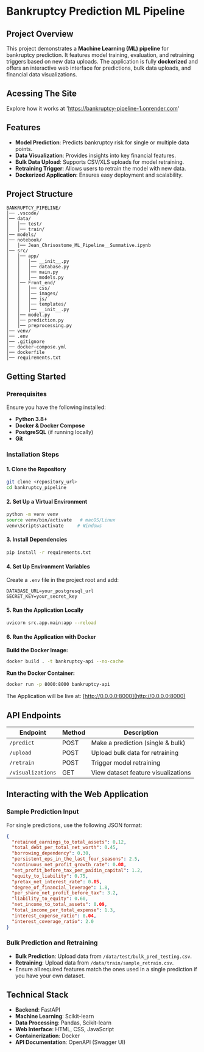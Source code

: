 # Bankruptcy Prediction ML Pipeline

## Project Overview

This project demonstrates a **Machine Learning (ML) pipeline** for bankruptcy prediction. It features model training, evaluation, and retraining triggers based on new data uploads. The application is fully **dockerized** and offers an interactive web interface for predictions, bulk data uploads, and financial data visualizations.



## Acessing The Site

Explore how it works at 'https://bankruptcy-pipeline-1.onrender.com'


## Features

- **Model Prediction**: Predicts bankruptcy risk for single or multiple data points.
- **Data Visualization**: Provides insights into key financial features.
- **Bulk Data Upload**: Supports CSV/XLS uploads for model retraining.
- **Retraining Trigger**: Allows users to retrain the model with new data.
- **Dockerized Application**: Ensures easy deployment and scalability.

## Project Structure

```plaintext
BANKRUPTCY_PIPELINE/
│── .vscode/
│── data/
│   │── test/
│   │── train/
│── models/
│── notebook/
│   │── Jean_Chrisostome_ML_Pipeline__Summative.ipynb
│── src/
│   │── app/
│   │   │── __init__.py
│   │   │── database.py
│   │   │── main.py
│   │   │── models.py
│   │── Front_end/
│   │   │── css/
│   │   │── images/
│   │   │── js/
│   │   │── templates/
│   │   │── __init__.py
│   │── model.py
│   │── prediction.py
│   │── preprocessing.py
│── venv/
│── .env
│── .gitignore
│── docker-compose.yml
│── dockerfile
│── requirements.txt
```

## Getting Started

### Prerequisites

Ensure you have the following installed:

- **Python 3.8+**
- **Docker & Docker Compose**
- **PostgreSQL** (if running locally)
- **Git**

### Installation Steps

#### 1. Clone the Repository

```bash
git clone <repository_url>
cd bankruptcy_pipeline
```

#### 2. Set Up a Virtual Environment

```bash
python -m venv venv
source venv/bin/activate   # macOS/Linux
venv\Scripts\activate     # Windows
```

#### 3. Install Dependencies

```bash
pip install -r requirements.txt
```

#### 4. Set Up Environment Variables

Create a `.env` file in the project root and add:

```env
DATABASE_URL=your_postgresql_url
SECRET_KEY=your_secret_key
```

#### 5. Run the Application Locally

```bash
uvicorn src.app.main:app --reload
```

#### 6. Run the Application with Docker

**Build the Docker Image:**

```bash
docker build . -t bankruptcy-api --no-cache
```

**Run the Docker Container:**

```bash
docker run -p 8000:8000 bankruptcy-api
```

The Application will be live at: [http://0.0.0.0:8000](http://0.0.0.0:8000)

## API Endpoints

| Endpoint          | Method | Description                         |
| ----------------- | ------ | ----------------------------------- |
| `/predict`        | POST   | Make a prediction (single & bulk)   |
| `/upload`         | POST   | Upload bulk data for retraining     |
| `/retrain`        | POST   | Trigger model retraining            |
| `/visualizations` | GET    | View dataset feature visualizations |

## Interacting with the Web Application

### Sample Prediction Input

For single predictions, use the following JSON format:

```json
{
  "retained_earnings_to_total_assets": 0.12,
  "total_debt_per_total_net_worth": 0.45,
  "borrowing_dependency": 0.30,
  "persistent_eps_in_the_last_four_seasons": 2.5,
  "continuous_net_profit_growth_rate": 0.08,
  "net_profit_before_tax_per_paidin_capital": 1.2,
  "equity_to_liability": 0.75,
  "pretax_net_interest_rate": 0.05,
  "degree_of_financial_leverage": 1.8,
  "per_share_net_profit_before_tax": 3.2,
  "liability_to_equity": 0.60,
  "net_income_to_total_assets": 0.09,
  "total_income_per_total_expense": 1.3,
  "interest_expense_ratio": 0.04,
  "interest_coverage_ratio": 2.0
}
```

### Bulk Prediction and Retraining

- **Bulk Prediction**: Upload data from `/data/test/bulk_pred_testing.csv`.
- **Retraining**: Upload data from `/data/train/sample_retrain.csv`.
- Ensure all required features match the ones used in a single prediction if you have your own dataset.

## Technical Stack

- **Backend**: FastAPI
- **Machine Learning**: Scikit-learn
- **Data Processing**: Pandas, Scikit-learn
- **Web Interface**: HTML, CSS, JavaScript
- **Containerization**: Docker
- **API Documentation**: OpenAPI (Swagger UI)
